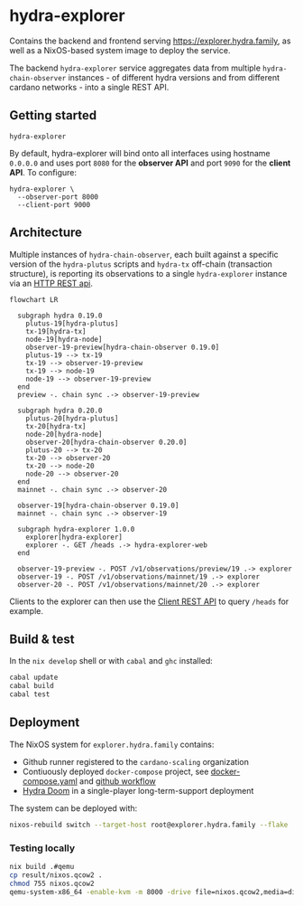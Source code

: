 # hydra-explorer

Contains the backend and frontend serving https://explorer.hydra.family, as well as a NixOS-based system image to deploy the service.

The backend `hydra-explorer` service aggregates data from multiple `hydra-chain-observer` instances - of different hydra versions and from different cardano networks - into a single REST API.

## Getting started

```shell
hydra-explorer
```

By default, hydra-explorer will bind onto all interfaces using hostname `0.0.0.0` and uses port `8080` for the **observer API** and port `9090` for the **client API**. To configure:

```shell
hydra-explorer \
  --observer-port 8000
  --client-port 9000
```


## Architecture

Multiple instances of `hydra-chain-observer`, each built against a specific version of the `hydra-plutus` scripts and `hydra-tx` off-chain (transaction structure), is reporting its observations to a single `hydra-explorer` instance via an [HTTP REST api](./api/observer-api.yaml).

``` mermaid
flowchart LR

  subgraph hydra 0.19.0
    plutus-19[hydra-plutus]
    tx-19[hydra-tx]
    node-19[hydra-node]
    observer-19-preview[hydra-chain-observer 0.19.0]
    plutus-19 --> tx-19
    tx-19 --> observer-19-preview
    tx-19 --> node-19
    node-19 --> observer-19-preview
  end
  preview -. chain sync .-> observer-19-preview

  subgraph hydra 0.20.0
    plutus-20[hydra-plutus]
    tx-20[hydra-tx]
    node-20[hydra-node]
    observer-20[hydra-chain-observer 0.20.0]
    plutus-20 --> tx-20
    tx-20 --> observer-20
    tx-20 --> node-20
    node-20 --> observer-20
  end
  mainnet -. chain sync .-> observer-20

  observer-19[hydra-chain-observer 0.19.0]
  mainnet -. chain sync .-> observer-19

  subgraph hydra-explorer 1.0.0
    explorer[hydra-explorer]
    explorer -. GET /heads .-> hydra-explorer-web
  end

  observer-19-preview -. POST /v1/observations/preview/19 .-> explorer
  observer-19 -. POST /v1/observations/mainnet/19 .-> explorer
  observer-20 -. POST /v1/observations/mainnet/20 .-> explorer
```

Clients to the explorer can then use the [Client REST API](../api/client-api.yaml) to query `/heads` for example.

## Build & test

In the `nix develop` shell or with `cabal` and `ghc` installed:

``` sh
cabal update
cabal build
cabal test
```

## Deployment

The NixOS system for `explorer.hydra.family` contains:

- Github runner registered to the `cardano-scaling` organization
- Contiuously deployed `docker-compose` project, see [docker-compose.yaml](./docker-compose.yaml) and [github workflow](.github/workflows/cd.yaml)
- [Hydra Doom](https://github.com/cardano-scaling/hydra-doom) in a single-player long-term-support deployment

The system can be deployed with:

```sh
nixos-rebuild switch --target-host root@explorer.hydra.family --flake .#explorer --use-remote-sudo
```

### Testing locally

```sh
nix build .#qemu
cp result/nixos.qcow2 .
chmod 755 nixos.qcow2
qemu-system-x86_64 -enable-kvm -m 8000 -drive file=nixos.qcow2,media=disk,if=virtio -nic user,model=virtio
```
